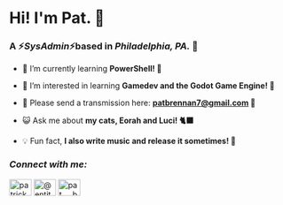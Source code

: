 <h1>Hi! I'm Pat. 👻</h1>
<h3>A ⚡<i>SysAdmin</i>⚡based in <i>Philadelphia, PA.</i> 🔔</h3>

- 🌱 I’m currently learning **PowerShell! 🐢**

- 👾 I’m interested in learning **Gamedev and the Godot Game Engine! 🤖**

- 🚀 Please send a transmission here: **patbrennan7@gmail.com 📨**

- 😺 Ask me about **my cats, Eorah and Luci! 🐈‍⬛**

- 💡 Fun fact, **I also write music and release it sometimes! 🎵**

<h3 align="left" ><i>Connect with me:</i></h3>
<p align="left">
<a href="https://www.linkedin.com/in/pat-brennan-codes/" target="blank"><img align="center" src="https://raw.githubusercontent.com/rahuldkjain/github-profile-readme-generator/master/src/images/icons/Social/linked-in-alt.svg" alt="patrick brennan" height="30" width="40" /></a>
<a href="https://twitter.com/@entity_astro" target="blank"><img align="center" src="https://raw.githubusercontent.com/rahuldkjain/github-profile-readme-generator/master/src/images/icons/Social/twitter.svg" alt="@entity_astro" height="30" width="40" /></a>
<a href="https://instagram.com/pat___brennan" target="blank"><img align="center" src="https://raw.githubusercontent.com/rahuldkjain/github-profile-readme-generator/master/src/images/icons/Social/instagram.svg" alt="pat___brennan" height="30" width="40" /></a>



